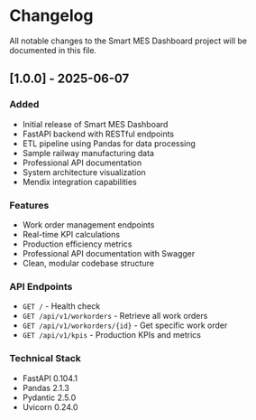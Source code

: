 # Changelog

All notable changes to the Smart MES Dashboard project will be documented in this file.

## [1.0.0] - 2025-06-07

### Added
- Initial release of Smart MES Dashboard
- FastAPI backend with RESTful endpoints
- ETL pipeline using Pandas for data processing
- Sample railway manufacturing data
- Professional API documentation
- System architecture visualization
- Mendix integration capabilities

### Features
- Work order management endpoints
- Real-time KPI calculations
- Production efficiency metrics
- Professional API documentation with Swagger
- Clean, modular codebase structure

### API Endpoints
- `GET /` - Health check
- `GET /api/v1/workorders` - Retrieve all work orders
- `GET /api/v1/workorders/{id}` - Get specific work order
- `GET /api/v1/kpis` - Production KPIs and metrics

### Technical Stack
- FastAPI 0.104.1
- Pandas 2.1.3
- Pydantic 2.5.0
- Uvicorn 0.24.0
